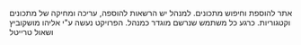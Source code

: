 
אתר להוספת וחיפוש מתכונים.
למנהל יש הרשאות להוספה, עריכה ומחיקה של מתכונים וקטגוריות.
כרגע כל משתמש שנרשם מוגדר כמנהל.
הפרויקט נעשה ע"י אליהו מושקוביץ ושאול טרייטל
